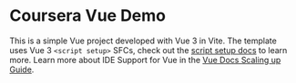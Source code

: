 # Coursera Vue Demo

This is a simple Vue project developed with Vue 3 in Vite. The template uses Vue 3 `<script setup>` SFCs, check out the [script setup docs](https://v3.vuejs.org/api/sfc-script-setup.html#sfc-script-setup) to learn more. Learn more about IDE Support for Vue in the [Vue Docs Scaling up Guide](https://vuejs.org/guide/scaling-up/tooling.html#ide-support).
